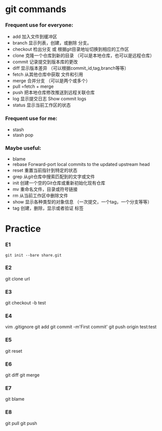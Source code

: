 # git commands

### Frequent use for everyone:
* add        加入文件到缓冲区
* branch     显示列表，创建，或删除 分支。
* checkout   检出分支 或 根据git目录地址切换到相应的工作区
* clone      克隆一个仓库到新的目录 （可以是本地仓库，也可以是远程仓库）
* commit     记录提交到版本库的更改
* diff       显示版本差异 （可以根据commit_id,tag,branch等等）
* fetch      从其他仓库中获取 文件和引用
* merge      合并分支 （可以是两个或多个）
* pull       =fetch + merge
* push       把本地仓库修改推送到远程关联仓库
* log        显示提交日志 Show commit logs
* status     显示当前工作区的状态
### Frequent use for me:
* stash
* stash pop
### Maybe useful:
* blame
* rebase     Forward-port local commits to the updated upstream head
* reset      重置当前指针到特定的状态
* grep       从git仓库中搜索匹配到的文字或文件
* init       创建一个空的Git仓库或重新初始化现有仓库
* mv         重命名文件，目录或符号链接
* rm         从当前工作区中删除文件
* show       显示各种类型的对象信息 （一次提交，一个tag，一个分支等等）
* tag        创建，删除，显示或者验证 标签


# Practice

### E1
```
git init --bare share.git
```
### E2
git clone url
### E3
git checkout -b test
### E4
vim .gitignore
git add
git commit -m'First commit'
git push origin test:test
### E5
git reset
### E6
git diff
git merge
### E7
git blame
### E8
git pull
git push
